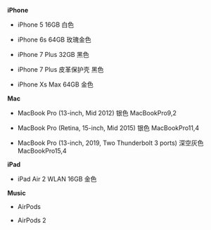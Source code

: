 **iPhone**

- iPhone 5 16GB 白色

- iPhone 6s 64GB 玫瑰金色

- iPhone 7 Plus 32GB 黑色

- iPhone 7 Plus 皮革保护壳 黑色

- iPhone Xs Max 64GB 金色


**Mac**

- MacBook Pro (13-inch, Mid 2012) 银色 MacBookPro9,2

- MacBook Pro (Retina, 15-inch, Mid 2015) 银色 MacBookPro11,4

- MacBook Pro (13-inch, 2019, Two Thunderbolt 3 ports) 深空灰色 MacBookPro15,4


**iPad**

- iPad Air 2 WLAN 16GB 金色


**Music**

- AirPods

- AirPods 2